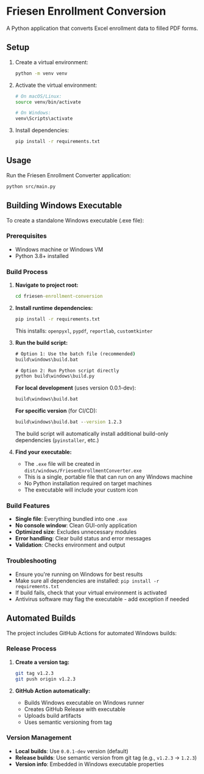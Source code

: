 # Friesen Enrollment Conversion

A Python application that converts Excel enrollment data to filled PDF forms.

## Setup

1. Create a virtual environment:
   ```bash
   python -m venv venv
   ```

2. Activate the virtual environment:
   ```bash
   # On macOS/Linux:
   source venv/bin/activate
   
   # On Windows:
   venv\Scripts\activate
   ```

3. Install dependencies:
   ```bash
   pip install -r requirements.txt
   ```

## Usage

Run the Friesen Enrollment Converter application:

```bash
python src/main.py
```

## Building Windows Executable

To create a standalone Windows executable (.exe file):

### Prerequisites
- Windows machine or Windows VM
- Python 3.8+ installed

### Build Process

1. **Navigate to project root:**
   ```cmd
   cd friesen-enrollment-conversion
   ```

2. **Install runtime dependencies:**
   ```cmd
   pip install -r requirements.txt
   ```
   This installs: `openpyxl`, `pypdf`, `reportlab`, `customtkinter`


3. **Run the build script:**
   ```cmd
   # Option 1: Use the batch file (recommended)
   build\windows\build.bat
   
   # Option 2: Run Python script directly  
   python build\windows\build.py
   ```
   
   **For local development** (uses version 0.0.1-dev):
   ```cmd
   build\windows\build.bat
   ```
   
   **For specific version** (for CI/CD):
   ```cmd
   build\windows\build.bat --version 1.2.3
   ```
   
   The build script will automatically install additional build-only dependencies (`pyinstaller`, etc.)

4. **Find your executable:**
   - The `.exe` file will be created in `dist/windows/FriesenEnrollmentConverter.exe`
   - This is a single, portable file that can run on any Windows machine
   - No Python installation required on target machines
   - The executable will include your custom icon

### Build Features
- **Single file**: Everything bundled into one `.exe`
- **No console window**: Clean GUI-only application
- **Optimized size**: Excludes unnecessary modules
- **Error handling**: Clear build status and error messages
- **Validation**: Checks environment and output

### Troubleshooting
- Ensure you're running on Windows for best results
- Make sure all dependencies are installed: `pip install -r requirements.txt`
- If build fails, check that your virtual environment is activated
- Antivirus software may flag the executable - add exception if needed

## Automated Builds

The project includes GitHub Actions for automated Windows builds:

### **Release Process**
1. **Create a version tag:**
   ```bash
   git tag v1.2.3
   git push origin v1.2.3
   ```

2. **GitHub Action automatically:**
   - Builds Windows executable on Windows runner
   - Creates GitHub Release with executable
   - Uploads build artifacts
   - Uses semantic versioning from tag

### **Version Management**
- **Local builds**: Use `0.0.1-dev` version (default)
- **Release builds**: Use semantic version from git tag (e.g., `v1.2.3` → `1.2.3`)
- **Version info**: Embedded in Windows executable properties 